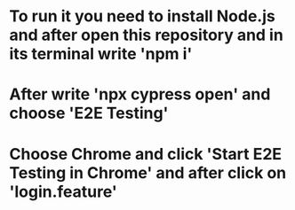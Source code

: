 # To run it you need to install Node.js and after open this repository and in its terminal write 'npm i'
# After write 'npx cypress open' and choose 'E2E Testing'
# Choose Chrome and click 'Start E2E Testing in Chrome' and after click on 'login.feature'